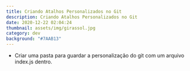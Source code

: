 ```yaml
---
title: Criando Atalhos Personalizados no Git
description: Criando Atalhos Personalizados no Git
date: 2020-12-22 02:04:24
thumbnail: assets/img/girassol.jpg
category: dev
background: "#7AAB13"
---
```


* Criar uma pasta para guardar a personalização do git com um arquivo index.js dentro.







